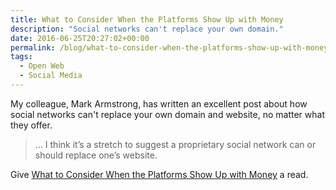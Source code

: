 ```yaml
---
title: What to Consider When the Platforms Show Up with Money
description: "Social networks can't replace your own domain."
date: 2016-06-25T20:27:02+00:00
permalink: /blog/what-to-consider-when-the-platforms-show-up-with-money/
tags:
  - Open Web
  - Social Media
---
```


My colleague, Mark Armstrong, has written an excellent post about how social networks can't replace your own domain and website, no matter what they offer.

> … I think it’s a stretch to suggest a proprietary social network can or should replace one’s website.

Give [What to Consider When the Platforms Show Up with Money](https://markarms.com/2016/06/23/what-to-consider-when-the-platforms-show-up-with-money/) a read.

